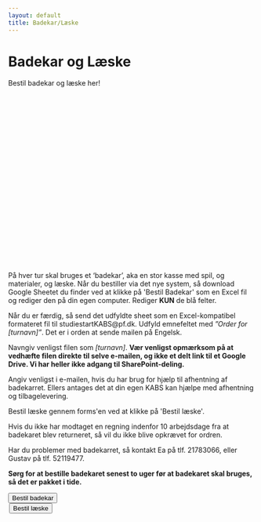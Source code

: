 ```yaml
---
layout: default
title: Badekar/Læske
---
```


<h1>Badekar og Læske</h1>
<p>Bestil badekar og læske her!</p>

<div id="poster-image-long" style="height: 330px; background-image: url('/static/img/badekarSommer23.JPG');">
</div>

<br>
<div class="box">
<p>På hver tur skal bruges et ‘badekar’, aka en stor kasse med spil, og materialer, og læske.
Når du bestiller via det nye system, så download Google Sheetet du finder ved at klikke på 'Bestil Badekar' som en Excel fil og rediger den på din egen computer. Rediger <b>KUN</b> de blå felter.</p>
<p>Når du er færdig, så send det udfyldte sheet som en Excel-kompatibel formateret fil til studiestartKABS@pf.dk. Udfyld emnefeltet med <i>”Order for [turnavn]”</i>. Det er i orden at sende mailen på Engelsk.</p>
<p>Navngiv venligst filen som <i>[turnavn]</i>. <b>Vær venligst opmærksom på at vedhæfte filen direkte til selve e-mailen, og ikke et delt link til et Google Drive. Vi har heller ikke adgang til SharePoint-deling.</b></p>
<p>Angiv venligst i e-mailen, hvis du har brug for hjælp til afhentning af badekarret. Ellers antages det at din egen KABS kan hjælpe med afhentning og tilbagelevering.</p>
<p>Bestil læske gennem forms'en ved at klikke på 'Bestil læske'.</p>
<p>Hvis du ikke har modtaget en regning indenfor 10 arbejdsdage fra at badekaret blev returneret, så vil du ikke blive opkrævet for ordren.</p>
<p>Har du problemer med badekarret, så kontakt Ea på tlf. 21783066, eller Gustav på tlf. 52119477.</p>
<p><b>Sørg for at bestille badekaret senest to uger før at badekaret skal bruges, så det er pakket i tide.</b></p>

<a style="text-align: center" href="https://docs.google.com/spreadsheets/d/15go_OzmdlMLZoYqrAi3HiszWwLWLnvvWB_jzE2zLqSA/edit?usp=sharing">
	<button class="applyBtn">
	  Bestil badekar
	</button>
</a>
<br>
</div>

<a style="text-align: center; padding: 2px" href="https://forms.gle/FEG9769vdqG83rJj8">
	<button class="applyBtn"> 
		Bestil læske 
	</button>
</a>